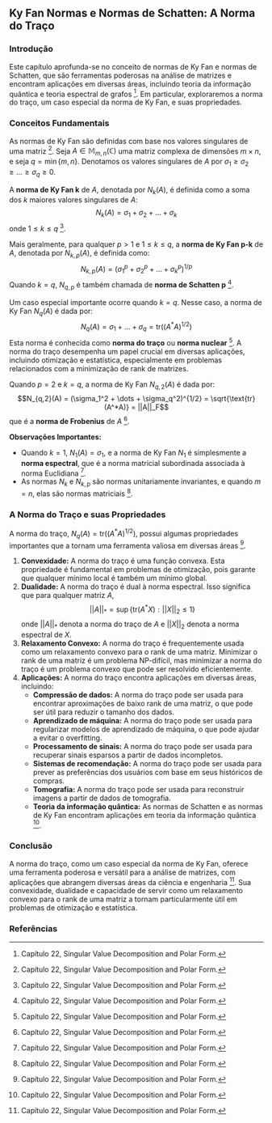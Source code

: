 ## Ky Fan Normas e Normas de Schatten: A Norma do Traço

### Introdução
Este capítulo aprofunda-se no conceito de normas de Ky Fan e normas de Schatten, que são ferramentas poderosas na análise de matrizes e encontram aplicações em diversas áreas, incluindo teoria da informação quântica e teoria espectral de grafos [^747]. Em particular, exploraremos a norma do traço, um caso especial da norma de Ky Fan, e suas propriedades.

### Conceitos Fundamentais
As normas de Ky Fan são definidas com base nos valores singulares de uma matriz [^747]. Seja $A \in \mathbb{M}_{m,n}(\mathbb{C})$ uma matriz complexa de dimensões $m \times n$, e seja $q = \min\{m, n\}$. Denotamos os valores singulares de $A$ por $\sigma_1 \geq \sigma_2 \geq \dots \geq \sigma_q \geq 0$.

A **norma de Ky Fan k** de $A$, denotada por $N_k(A)$, é definida como a soma dos $k$ maiores valores singulares de $A$:
$$N_k(A) = \sigma_1 + \sigma_2 + \dots + \sigma_k$$
onde $1 \leq k \leq q$ [^747].

Mais geralmente, para qualquer $p > 1$ e $1 \leq k \leq q$, a **norma de Ky Fan p-k** de $A$, denotada por $N_{k,p}(A)$, é definida como:
$$N_{k,p}(A) = (\sigma_1^p + \sigma_2^p + \dots + \sigma_k^p)^{1/p}$$
Quando $k = q$, $N_{q,p}$ é também chamada de **norma de Schatten p** [^747].

Um caso especial importante ocorre quando $k = q$. Nesse caso, a norma de Ky Fan $N_q(A)$ é dada por:
$$N_q(A) = \sigma_1 + \dots + \sigma_q = \text{tr}((A^*A)^{1/2})$$
Esta norma é conhecida como **norma do traço** ou **norma nuclear** [^747]. A norma do traço desempenha um papel crucial em diversas aplicações, incluindo otimização e estatística, especialmente em problemas relacionados com a minimização de rank de matrizes.

Quando $p = 2$ e $k = q$, a norma de Ky Fan $N_{q,2}(A)$ é dada por:
$$N_{q,2}(A) = (\sigma_1^2 + \dots + \sigma_q^2)^{1/2} = \sqrt{\text{tr}(A^*A)} = ||A||_F$$
que é a **norma de Frobenius** de $A$ [^747].

**Observações Importantes:**
*   Quando $k = 1$, $N_1(A) = \sigma_1$, e a norma de Ky Fan $N_1$ é simplesmente a **norma espectral**, que é a norma matricial subordinada associada à norma Euclidiana [^747].
*   As normas $N_k$ e $N_{k,p}$ são normas unitariamente invariantes, e quando $m = n$, elas são normas matriciais [^747].

### A Norma do Traço e suas Propriedades
A norma do traço, $N_q(A) = \text{tr}((A^*A)^{1/2})$, possui algumas propriedades importantes que a tornam uma ferramenta valiosa em diversas áreas [^747].

1.  **Convexidade:** A norma do traço é uma função convexa. Esta propriedade é fundamental em problemas de otimização, pois garante que qualquer mínimo local é também um mínimo global.
2.  **Dualidade:** A norma do traço é dual à norma espectral. Isso significa que para qualquer matriz $A$,
    $$||A||_* = \sup\{ \text{tr}(A^*X) : ||X||_2 \leq 1 \}$$
    onde $||A||_*$ denota a norma do traço de $A$ e $||X||_2$ denota a norma espectral de $X$.
3.  **Relaxamento Convexo:** A norma do traço é frequentemente usada como um relaxamento convexo para o rank de uma matriz. Minimizar o rank de uma matriz é um problema NP-difícil, mas minimizar a norma do traço é um problema convexo que pode ser resolvido eficientemente.
4.  **Aplicações:** A norma do traço encontra aplicações em diversas áreas, incluindo:
    *   **Compressão de dados:** A norma do traço pode ser usada para encontrar aproximações de baixo rank de uma matriz, o que pode ser útil para reduzir o tamanho dos dados.
    *   **Aprendizado de máquina:** A norma do traço pode ser usada para regularizar modelos de aprendizado de máquina, o que pode ajudar a evitar o overfitting.
    *   **Processamento de sinais:** A norma do traço pode ser usada para recuperar sinais esparsos a partir de dados incompletos.
    *   **Sistemas de recomendação:** A norma do traço pode ser usada para prever as preferências dos usuários com base em seus históricos de compras.
    *   **Tomografia:** A norma do traço pode ser usada para reconstruir imagens a partir de dados de tomografia.
    *   **Teoria da informação quântica:** As normas de Schatten e as normas de Ky Fan encontram aplicações em teoria da informação quântica [^747].

### Conclusão
A norma do traço, como um caso especial da norma de Ky Fan, oferece uma ferramenta poderosa e versátil para a análise de matrizes, com aplicações que abrangem diversas áreas da ciência e engenharia [^747]. Sua convexidade, dualidade e capacidade de servir como um relaxamento convexo para o rank de uma matriz a tornam particularmente útil em problemas de otimização e estatística.

### Referências
[^747]: Capítulo 22, Singular Value Decomposition and Polar Form.
<!-- END -->